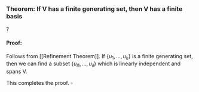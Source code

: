 ### Theorem: If V has a finite generating set, then V has a finite basis
?
#### Proof: 
Follows from [[Refinement Theorem]]. If $\{u_{1},\dots,u_{k}\}$ is a finite generating set, then we can find a subset $\{u_{i1},\dots,u_{il}\}$ which is linearly independent and spans V.

This completes the proof. $\square$
